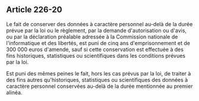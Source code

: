 Article 226-20
----
Le fait de conserver des données à caractère personnel au-delà de la durée
prévue par la loi ou le règlement, par la demande d'autorisation ou d'avis, ou
par la déclaration préalable adressée à la Commission nationale de
l'informatique et des libertés, est puni de cinq ans d'emprisonnement et de 300
000 euros d'amende, sauf si cette conservation est effectuée à des fins
historiques, statistiques ou scientifiques dans les conditions prévues par la
loi.

Est puni des mêmes peines le fait, hors les cas prévus par la loi, de traiter à
des fins autres qu'historiques, statistiques ou scientifiques des données à
caractère personnel conservées au-delà de la durée mentionnée au premier alinéa.
